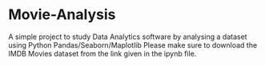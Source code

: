 # Movie-Analysis
A simple project to study Data Analytics software by analysing a dataset using Python Pandas/Seaborn/Maplotlib
Please make sure to download the IMDB Movies dataset from the link given in the ipynb file.
